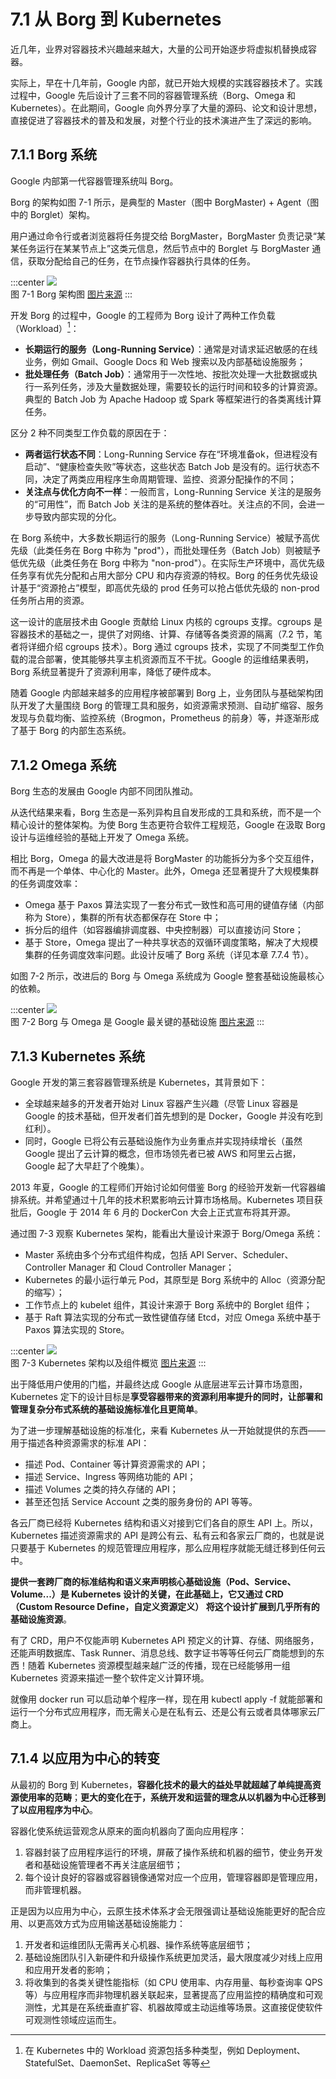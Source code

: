 # 7.1 从 Borg 到 Kubernetes

近几年，业界对容器技术兴趣越来越大，大量的公司开始逐步将虚拟机替换成容器。

实际上，早在十几年前，Google 内部，就已开始大规模的实践容器技术了。实践过程中，Google 先后设计了三套不同的容器管理系统（Borg、Omega 和 Kubernetes）。在此期间，Google 向外界分享了大量的源码、论文和设计思想，直接促进了容器技术的普及和发展，对整个行业的技术演进产生了深远的影响。

## 7.1.1 Borg 系统
Google 内部第一代容器管理系统叫 Borg。

Borg 的架构如图 7-1 所示，是典型的 Master（图中 BorgMaster) + Agent（图中的 Borglet）架构。

用户通过命令行或者浏览器将任务提交给 BorgMaster，BorgMaster 负责记录“某某任务运行在某某节点上”这类元信息，然后节点中的 Borglet 与 BorgMaster 通信，获取分配给自己的任务，在节点操作容器执行具体的任务。

:::center
  ![](../assets/borg-arch.png)<br/>
  图 7-1 Borg 架构图 [图片来源](https://research.google/pubs/large-scale-cluster-management-at-google-with-borg/)
:::

开发 Borg 的过程中，Google 的工程师为 Borg 设计了两种工作负载（Workload）[^1]：
- **长期运行的服务（Long-Running Service）**：通常是对请求延迟敏感的在线业务，例如 Gmail、Google Docs 和 Web 搜索以及内部基础设施服务；
- **批处理任务（Batch Job）**：通常用于一次性地、按批次处理一大批数据或执行一系列任务，涉及大量数据处理，需要较长的运行时间和较多的计算资源。典型的 Batch Job 为 Apache Hadoop 或 Spark 等框架进行的各类离线计算任务。


区分 2 种不同类型工作负载的原因在于：

- **两者运行状态不同**：Long-Running Service 存在“环境准备ok，但进程没有启动”、“健康检查失败”等状态，这些状态 Batch Job 是没有的。运行状态不同，决定了两类应用程序生命周期管理、监控、资源分配操作的不同；
- **关注点与优化方向不一样**：一般而言，Long-Running Service 关注的是服务的“可用性”，而 Batch Job 关注的是系统的整体吞吐。关注点的不同，会进一步导致内部实现的分化。

在 Borg 系统中，大多数长期运行的服务（Long-Running Service）被赋予高优先级（此类任务在 Borg 中称为 "prod"），而批处理任务（Batch Job）则被赋予低优先级（此类任务在 Borg 中称为 "non-prod"）。在实际生产环境中，高优先级任务享有优先分配和占用大部分 CPU 和内存资源的特权。Borg 的任务优先级设计基于“资源抢占”模型，即高优先级的 prod 任务可以抢占低优先级的 non-prod 任务所占用的资源。

这一设计的底层技术由 Google 贡献给 Linux 内核的 cgroups 支撑。cgroups 是容器技术的基础之一，提供了对网络、计算、存储等各类资源的隔离（7.2 节，笔者将详细介绍 cgroups 技术）。Borg 通过 cgroups 技术，实现了不同类型工作负载的混合部署，使其能够共享主机资源而互不干扰。Google 的运维结果表明，Borg 系统显著提升了资源利用率，降低了硬件成本。

随着 Google 内部越来越多的应用程序被部署到 Borg 上，业务团队与基础架构团队开发了大量围绕 Borg 的管理工具和服务，如资源需求预测、自动扩缩容、服务发现与负载均衡、监控系统（Brogmon，Prometheus 的前身）等，并逐渐形成了基于 Borg 的内部生态系统。

## 7.1.2 Omega 系统

Borg 生态的发展由 Google 内部不同团队推动。

从迭代结果来看，Borg 生态是一系列异构且自发形成的工具和系统，而不是一个精心设计的整体架构。为使 Borg 生态更符合软件工程规范，Google 在汲取 Borg 设计与运维经验的基础上开发了 Omega 系统。

相比 Borg，Omega 的最大改进是将 BorgMaster 的功能拆分为多个交互组件，而不再是一个单体、中心化的 Master。此外，Omega 还显著提升了大规模集群的任务调度效率：

- Omega 基于 Paxos 算法实现了一套分布式一致性和高可用的键值存储（内部称为 Store），集群的所有状态都保存在 Store 中；
- 拆分后的组件（如容器编排调度器、中央控制器）可以直接访问 Store；
- 基于 Store，Omega 提出了一种共享状态的双循环调度策略，解决了大规模集群的任务调度效率问题。此设计反哺了 Borg 系统（详见本章 7.7.4 节）。


如图 7-2 所示，改进后的 Borg 与 Omega 系统成为 Google 整套基础设施最核心的依赖。

:::center
  ![](../assets/Borg.jpeg) <br/>
  图 7-2 Borg 与 Omega 是 Google 最关键的基础设施 [图片来源](https://cs.brown.edu/~malte/pub/dissertations/phd-final.pdf)
:::

## 7.1.3 Kubernetes 系统

Google 开发的第三套容器管理系统是 Kubernetes，其背景如下：

- 全球越来越多的开发者开始对 Linux 容器产生兴趣（尽管 Linux 容器是 Google 的技术基础，但开发者们首先想到的是 Docker，Google 并没有吃到红利）。
- 同时，Google 已将公有云基础设施作为业务重点并实现持续增长（虽然 Google 提出了云计算的概念，但市场领先者已被 AWS 和阿里云占据，Google 起了大早赶了个晚集）。

2013 年夏，Google 的工程师们开始讨论如何借鉴 Borg 的经验开发新一代容器编排系统。并希望通过十几年的技术积累影响云计算市场格局。Kubernetes 项目获批后，Google 于 2014 年 6 月的 DockerCon 大会上正式宣布将其开源。

通过图 7-3 观察 Kubernetes 架构，能看出大量设计来源于 Borg/Omega 系统：

- Master 系统由多个分布式组件构成，包括 API Server、Scheduler、Controller Manager 和 Cloud Controller Manager；
- Kubernetes 的最小运行单元 Pod，其原型是 Borg 系统中的 Alloc（资源分配的缩写）；
- 工作节点上的 kubelet 组件，其设计来源于 Borg 系统中的 Borglet 组件；
- 基于 Raft 算法实现的分布式一致性键值存储 Etcd，对应 Omega 系统中基于 Paxos 算法实现的 Store。

:::center
  ![](../assets/k8s-arch.svg)<br/>
  图 7-3 Kubernetes 架构以及组件概览 [图片来源](https://link.medium.com/oWobLWzCQJb)
:::


出于降低用户使用的门槛，并最终达成 Google 从底层进军云计算市场意图，Kubernetes 定下的设计目标是**享受容器带来的资源利用率提升的同时，让部署和管理复杂分布式系统的基础设施标准化且更简单**。

为了进一步理解基础设施的标准化，来看 Kubernetes 从一开始就提供的东西——用于描述各种资源需求的标准 API：

- 描述 Pod、Container 等计算资源需求的 API；
- 描述 Service、Ingress 等网络功能的 API；
- 描述 Volumes 之类的持久存储的 API；
- 甚至还包括 Service Account 之类的服务身份的 API 等等。

各云厂商已经将 Kubernetes 结构和语义对接到它们各自的原生 API 上。所以，Kubernetes 描述资源需求的 API 是跨公有云、私有云和各家云厂商的，也就是说只要基于 Kubernetes 的规范管理应用程序，那么应用程序就能无缝迁移到任何云中。

**提供一套跨厂商的标准结构和语义来声明核心基础设施（Pod、Service、Volume...）是 Kubernetes 设计的关键，在此基础上，它又通过 CRD（Custom Resource Define，自定义资源定义） 将这个设计扩展到几乎所有的基础设施资源**。

有了 CRD，用户不仅能声明 Kubernetes API 预定义的计算、存储、网络服务，还能声明数据库、Task Runner、消息总线、数字证书等等任何云厂商能想到的东西！随着 Kubernetes 资源模型越来越广泛的传播，现在已经能够用一组 Kubernetes 资源来描述一整个软件定义计算环境。

就像用 docker run 可以启动单个程序一样，现在用 kubectl apply -f 就能部署和运行一个分布式应用程序，而无需关心是在私有云、还是公有云或者具体哪家云厂商上。

## 7.1.4 以应用为中心的转变

从最初的 Borg 到 Kubernetes，**容器化技术的最大的益处早就超越了单纯提高资源使用率的范畴**；**更大的变化在于，系统开发和运营的理念从以机器为中心迁移到了以应用程序为中心**。

容器化使系统运营观念从原来的面向机器向了面向应用程序：

1. 容器封装了应用程序运行的环境，屏蔽了操作系统和机器的细节，使业务开发者和基础设施管理者不再关注底层细节；
2. 每个设计良好的容器或容器镜像通常对应一个应用，管理容器即是管理应用，而非管理机器。

正是因为以应用为中心，云原生技术体系才会无限强调让基础设施能更好的配合应用、以更高效方式为应用输送基础设施能力：

1. 开发者和运维团队无需再关心机器、操作系统等底层细节；
2. 基础设施团队引入新硬件和升级操作系统更加灵活，最大限度减少对线上应用和应用开发者的影响；
3. 将收集到的各类关键性能指标（如 CPU 使用率、内存用量、每秒查询率 QPS 等）与应用程序而非物理机器关联起来，显著提高了应用监控的精确度和可观测性，尤其是在系统垂直扩容、机器故障或主动运维等场景。这直接促使软件可观测性领域应运而生。


[^1]: 在 Kubernetes 中的 Workload 资源包括多种类型，例如 Deployment、StatefulSet、DaemonSet、ReplicaSet 等等
